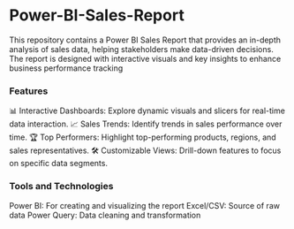 # Power-BI-Sales-Report
This repository contains a Power BI Sales Report that provides an in-depth analysis of sales data, helping stakeholders make data-driven decisions. The report is designed with interactive visuals and key insights to enhance business performance tracking
### Features
📊 Interactive Dashboards: Explore dynamic visuals and slicers for real-time data interaction.
📈 Sales Trends: Identify trends in sales performance over time.
🏆 Top Performers: Highlight top-performing products, regions, and sales representatives.
🛠️ Customizable Views: Drill-down features to focus on specific data segments.

### Tools and Technologies
Power BI: For creating and visualizing the report
Excel/CSV: Source of raw data
Power Query: Data cleaning and transformation
